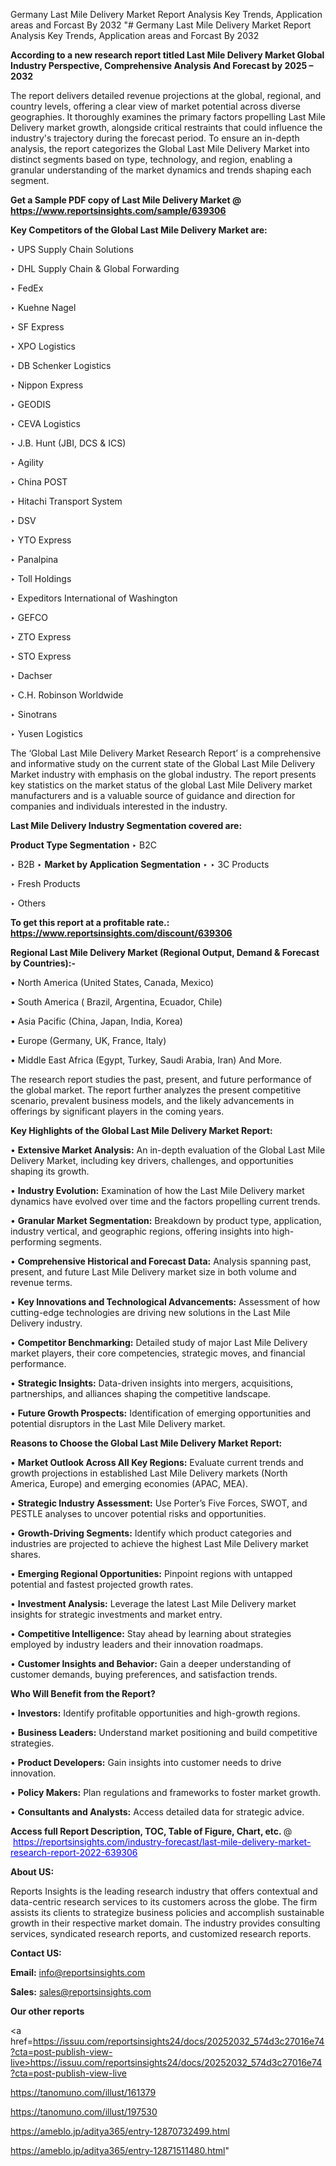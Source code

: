 Germany Last Mile Delivery Market Report Analysis Key Trends, Application areas and Forcast By 2032
"# Germany Last Mile Delivery Market Report Analysis Key Trends, Application areas and Forcast By 2032

<strong>According to a new research report titled Last Mile Delivery Market Global Industry Perspective, Comprehensive Analysis And Forecast by 2025 – 2032</strong>

The report delivers detailed revenue projections at the global, regional, and country levels, offering a clear view of market potential across diverse geographies. It thoroughly examines the primary factors propelling Last Mile Delivery market growth, alongside critical restraints that could influence the industry's trajectory during the forecast period. To ensure an in-depth analysis, the report categorizes the Global Last Mile Delivery Market into distinct segments based on type, technology, and region, enabling a granular understanding of the market dynamics and trends shaping each segment.

<strong>Get a Sample PDF copy of Last Mile Delivery Market </strong><strong>@<a href=https://www.reportsinsights.com/sample/639306 style=color:#0000ff;> https://www.reportsinsights.com/sample/639306</a></strong></font>

<strong>Key Competitors of the Global Last Mile Delivery Market are:</strong>

‣ UPS Supply Chain Solutions

‣ DHL Supply Chain & Global Forwarding

‣ FedEx

‣ Kuehne  Nagel

‣ SF Express

‣ XPO Logistics

‣ DB Schenker Logistics

‣ Nippon Express

‣ GEODIS

‣ CEVA Logistics

‣ J.B. Hunt (JBI, DCS & ICS)

‣ Agility

‣ China POST

‣ Hitachi Transport System

‣ DSV

‣ YTO Express

‣ Panalpina

‣ Toll Holdings

‣ Expeditors International of Washington

‣ GEFCO

‣ ZTO Express

‣ STO Express

‣ Dachser

‣ C.H. Robinson Worldwide

‣ Sinotrans

‣ Yusen Logistics

The ‘Global Last Mile Delivery Market Research Report’ is a comprehensive and informative study on the current state of the Global Last Mile Delivery Market industry with emphasis on the global industry. The report presents key statistics on the market status of the global Last Mile Delivery market manufacturers and is a valuable source of guidance and direction for companies and individuals interested in the industry.

<strong>Last Mile Delivery Industry Segmentation covered are:</strong>

<strong>Product Type Segmentation</strong>
‣
B2C

‣ B2B
‣ 
<strong>Market by Application Segmentation</strong>
‣
‣  3C Products

‣ Fresh Products

‣ Others

<strong>To get this report at a profitable rate.: <a href=https://www.reportsinsights.com/discount/639306 style=color:#0000ff;>https://www.reportsinsights.com/discount/639306</a></strong></font>

<strong>Regional Last Mile Delivery Market (Regional Output, Demand &amp; Forecast by Countries):-</strong>

• North America (United States, Canada, Mexico)

• South America ( Brazil, Argentina, Ecuador, Chile)

• Asia Pacific (China, Japan, India, Korea)

• Europe (Germany, UK, France, Italy)

• Middle East Africa (Egypt, Turkey, Saudi Arabia, Iran) And More.

The research report studies the past, present, and future performance of the global market. The report further analyzes the present competitive scenario, prevalent business models, and the likely advancements in offerings by significant players in the coming years.

<strong>Key Highlights of the Global Last Mile Delivery Market Report:</strong>

• <strong>Extensive Market Analysis:</strong> An in-depth evaluation of the Global Last Mile Delivery Market, including key drivers, challenges, and opportunities shaping its growth.

• <strong>Industry Evolution:</strong> Examination of how the Last Mile Delivery market dynamics have evolved over time and the factors propelling current trends.

• <strong>Granular Market Segmentation:</strong> Breakdown by product type, application, industry vertical, and geographic regions, offering insights into high-performing segments.

• <strong>Comprehensive Historical and Forecast Data:</strong> Analysis spanning past, present, and future Last Mile Delivery market size in both volume and revenue terms.

• <strong>Key Innovations and Technological Advancements:</strong> Assessment of how cutting-edge technologies are driving new solutions in the Last Mile Delivery industry.

• <strong>Competitor Benchmarking:</strong> Detailed study of major Last Mile Delivery market players, their core competencies, strategic moves, and financial performance.

• <strong>Strategic Insights:</strong> Data-driven insights into mergers, acquisitions, partnerships, and alliances shaping the competitive landscape.

• <strong>Future Growth Prospects:</strong> Identification of emerging opportunities and potential disruptors in the Last Mile Delivery market.

<strong>Reasons to Choose the Global Last Mile Delivery Market Report:</strong>

• <strong>Market Outlook Across All Key Regions:</strong> Evaluate current trends and growth projections in established Last Mile Delivery markets (North America, Europe) and emerging economies (APAC, MEA).

• <strong>Strategic Industry Assessment:</strong> Use Porter’s Five Forces, SWOT, and PESTLE analyses to uncover potential risks and opportunities.

• <strong>Growth-Driving Segments:</strong> Identify which product categories and industries are projected to achieve the highest Last Mile Delivery market shares.

• <strong>Emerging Regional Opportunities:</strong> Pinpoint regions with untapped potential and fastest projected growth rates.

• <strong>Investment Analysis:</strong> Leverage the latest Last Mile Delivery market insights for strategic investments and market entry.

• <strong>Competitive Intelligence:</strong> Stay ahead by learning about strategies employed by industry leaders and their innovation roadmaps.

• <strong>Customer Insights and Behavior:</strong> Gain a deeper understanding of customer demands, buying preferences, and satisfaction trends.

<strong>Who Will Benefit from the Report?</strong>

• <strong>Investors:</strong> Identify profitable opportunities and high-growth regions.

• <strong>Business Leaders:</strong> Understand market positioning and build competitive strategies.

• <strong>Product Developers:</strong> Gain insights into customer needs to drive innovation.

• <strong>Policy Makers:</strong> Plan regulations and frameworks to foster market growth.

• <strong>Consultants and Analysts:</strong> Access detailed data for strategic advice.
</ul>
<strong>Access full Report Description, TOC, Table of Figure, Chart, etc. </strong>@  <a href=https://reportsinsights.com/industry-forecast/last-mile-delivery-market-research-report-2022-639306 style=color:#0000ff;>https://reportsinsights.com/industry-forecast/last-mile-delivery-market-research-report-2022-639306</a></font>

<strong><strong>About US</strong>:</strong>

Reports Insights is the leading research industry that offers contextual and data-centric research services to its customers across the globe. The firm assists its clients to strategize business policies and accomplish sustainable growth in their respective market domain. The industry provides consulting services, syndicated research reports, and customized research reports.

<strong>Contact US:</strong>

<p class=""""><b>Email:</b> <a href=mailto:info@reportsinsights.com>info@reportsinsights.com</a></p>
<p class=""""><b>Sales:</b> <a href=mailto:sales@reportsinsights.com>sales@reportsinsights.com</a></p>

<strong>Our other reports</strong>

<a href=https://issuu.com/reportsinsights24/docs/20252032_574d3c27016e74?cta=post-publish-view-live>https://issuu.com/reportsinsights24/docs/20252032_574d3c27016e74?cta=post-publish-view-live</a>

<a href=https://tanomuno.com/illust/161379>https://tanomuno.com/illust/161379</a>

<a href=https://tanomuno.com/illust/197530>https://tanomuno.com/illust/197530</a>

<a href=https://ameblo.jp/aditya365/entry-12870732499.html>https://ameblo.jp/aditya365/entry-12870732499.html</a>

<a href=https://ameblo.jp/aditya365/entry-12871511480.html>https://ameblo.jp/aditya365/entry-12871511480.html</a>"
